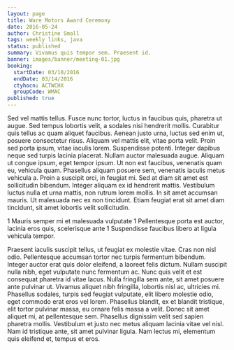 ```yaml
---
layout: page
title: Ware Motors Award Ceremony
date: 2016-05-24
author: Christine Small
tags: weekly links, java
status: published
summary: Vivamus quis tempor sem. Praesent id.
banner: images/banner/meeting-01.jpg
booking:
  startDate: 03/10/2016
  endDate: 03/14/2016
  ctyhocn: ACTWCHX
  groupCode: WMAC
published: true
---
```

Sed vel mattis tellus. Fusce nunc tortor, luctus in faucibus quis, pharetra ut augue. Sed tempus lobortis velit, a sodales nisi hendrerit mollis. Curabitur quis tellus ac quam aliquet faucibus. Aenean justo urna, luctus sed enim ut, posuere consectetur risus. Aliquam vel mattis elit, vitae porta velit. Proin sed porta ipsum, vitae iaculis lorem. Suspendisse potenti. Integer dapibus neque sed turpis lacinia placerat. Nullam auctor malesuada augue.
Aliquam ut congue ipsum, eget tempor ipsum. Ut non est faucibus, venenatis quam eu, vehicula quam. Phasellus aliquam posuere sem, venenatis iaculis metus vehicula a. Proin a suscipit orci, in feugiat mi. Sed at diam sit amet est sollicitudin bibendum. Integer aliquam ex id hendrerit mattis. Vestibulum luctus nulla et urna mattis, non rutrum lorem mollis. In sit amet accumsan mauris. Ut malesuada nec ex non tincidunt. Etiam feugiat erat sit amet diam tincidunt, sit amet lobortis velit sollicitudin.

1 Mauris semper mi et malesuada vulputate
1 Pellentesque porta est auctor, lacinia eros quis, scelerisque ante
1 Suspendisse faucibus libero at ligula vehicula tempor.

Praesent iaculis suscipit tellus, ut feugiat ex molestie vitae. Cras non nisl odio. Pellentesque accumsan tortor nec turpis fermentum bibendum. Integer auctor erat quis dolor eleifend, a laoreet felis dictum. Nullam suscipit nulla nibh, eget vulputate nunc fermentum ac. Nunc quis velit et est consequat pharetra id vitae lacus. Nulla fringilla sem ante, sit amet posuere ante pulvinar ut. Vivamus aliquet nibh fringilla, lobortis nisl ac, ultricies mi.
Phasellus sodales, turpis sed feugiat vulputate, elit libero molestie odio, eget commodo erat eros vel lorem. Phasellus blandit, ex et blandit tristique, elit tortor pulvinar massa, eu ornare felis massa a velit. Donec sit amet aliquet mi, at pellentesque sem. Phasellus dignissim velit sed sapien pharetra mollis. Vestibulum et justo nec metus aliquam lacinia vitae vel nisl. Nam id tristique ante, sit amet pulvinar ligula. Nam lectus mi, elementum quis eleifend et, tempus et eros.
